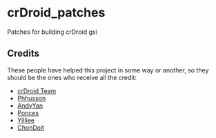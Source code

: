 # crDroid_patches
Patches for building crDroid gsi

## Credits
These people have helped this project in some way or another, so they should be the ones who receive all the credit:
- [crDroid Team](https://github.com/crdroidandroid)
- [Phhusson](https://github.com/phhusson)
- [AndyYan](https://github.com/AndyCGYan)
- [Ponces](https://github.com/ponces)
- [Yilliee](https://github.com/Yilliee)
- [ChonDoit](https://github.com/ChonDoit)

